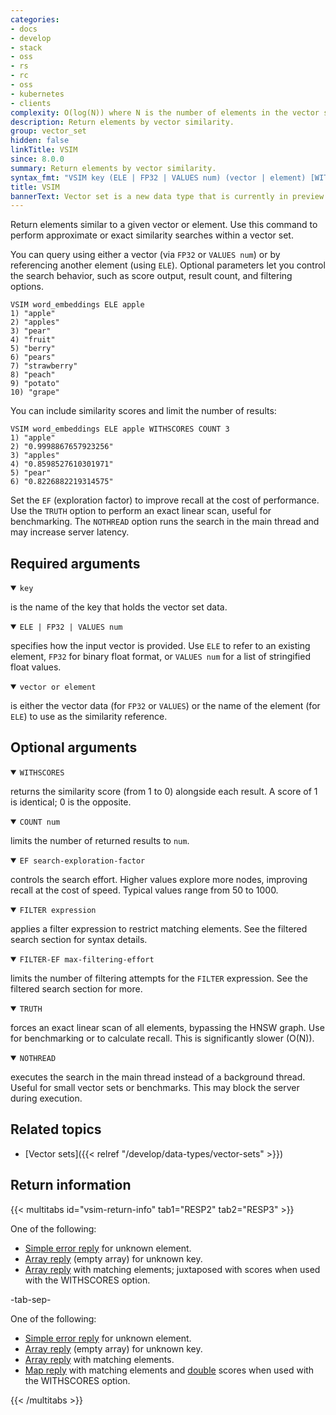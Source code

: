 ```yaml
---
categories:
- docs
- develop
- stack
- oss
- rs
- rc
- oss
- kubernetes
- clients
complexity: O(log(N)) where N is the number of elements in the vector set.
description: Return elements by vector similarity.
group: vector_set
hidden: false
linkTitle: VSIM
since: 8.0.0
summary: Return elements by vector similarity.
syntax_fmt: "VSIM key (ELE | FP32 | VALUES num) (vector | element) [WITHSCORES] [COUNT num] [EF search-exploration-factor]\n  [FILTER expression] [FILTER-EF max-filtering-effort] [TRUTH] [NOTHREAD]"
title: VSIM
bannerText: Vector set is a new data type that is currently in preview and may be subject to change.
---
```


Return elements similar to a given vector or element. Use this command to perform approximate or exact similarity searches within a vector set.

You can query using either a vector (via `FP32` or `VALUES num`) or by referencing another element (using `ELE`). Optional parameters let you control the search behavior, such as score output, result count, and filtering options.

```shell
VSIM word_embeddings ELE apple
1) "apple"
2) "apples"
3) "pear"
4) "fruit"
5) "berry"
6) "pears"
7) "strawberry"
8) "peach"
9) "potato"
10) "grape"
```

You can include similarity scores and limit the number of results:

```shell
VSIM word_embeddings ELE apple WITHSCORES COUNT 3
1) "apple"
2) "0.9998867657923256"
3) "apples"
4) "0.8598527610301971"
5) "pear"
6) "0.8226882219314575"
```

Set the `EF` (exploration factor) to improve recall at the cost of performance. Use the `TRUTH` option to perform an exact linear scan, useful for benchmarking. The `NOTHREAD` option runs the search in the main thread and may increase server latency.

## Required arguments

<details open>
<summary><code>key</code></summary>

is the name of the key that holds the vector set data.
</details>

<details open>
<summary><code>ELE | FP32 | VALUES num</code></summary>

specifies how the input vector is provided. Use `ELE` to refer to an existing element, `FP32` for binary float format, or `VALUES num` for a list of stringified float values.
</details>

<details open>
<summary><code>vector or element</code></summary>

is either the vector data (for `FP32` or `VALUES`) or the name of the element (for `ELE`) to use as the similarity reference.
</details>

## Optional arguments

<details open>
<summary><code>WITHSCORES</code></summary>

returns the similarity score (from 1 to 0) alongside each result. A score of 1 is identical; 0 is the opposite.
</details>

<details open>
<summary><code>COUNT num</code></summary>

limits the number of returned results to `num`.
</details>

<details open>
<summary><code>EF search-exploration-factor</code></summary>

controls the search effort. Higher values explore more nodes, improving recall at the cost of speed. Typical values range from 50 to 1000.
</details>

<details open>
<summary><code>FILTER expression</code></summary>

applies a filter expression to restrict matching elements. See the filtered search section for syntax details.
</details>

<details open>
<summary><code>FILTER-EF max-filtering-effort</code></summary>

limits the number of filtering attempts for the `FILTER` expression. See the filtered search section for more.
</details>

<details open>
<summary><code>TRUTH</code></summary>

forces an exact linear scan of all elements, bypassing the HNSW graph. Use for benchmarking or to calculate recall. This is significantly slower (O(N)).
</details>

<details open>
<summary><code>NOTHREAD</code></summary>

executes the search in the main thread instead of a background thread. Useful for small vector sets or benchmarks. This may block the server during execution.
</details>

## Related topics

- [Vector sets]({{< relref "/develop/data-types/vector-sets" >}})

## Return information

{{< multitabs id="vsim-return-info" 
    tab1="RESP2" 
    tab2="RESP3" >}}

One of the following:
* [Simple error reply](../../develop/reference/protocol-spec/#simple-errors) for unknown element.
* [Array reply](../../develop/reference/protocol-spec#arrays) (empty array) for unknown key.
* [Array reply](../../develop/reference/protocol-spec#arrays) with matching elements; juxtaposed with scores when used with the WITHSCORES option.

-tab-sep-

One of the following:
* [Simple error reply](../../develop/reference/protocol-spec/#simple-errors) for unknown element.
* [Array reply](../../develop/reference/protocol-spec#arrays) (empty array) for unknown key.
* [Array reply](../../develop/reference/protocol-spec#arrays) with matching elements.
* [Map reply](../../develop/reference/protocol-spec#maps) with matching elements and [double](../../develop/reference/protocol-spec#doubles) scores when used with the WITHSCORES option.

{{< /multitabs >}}
